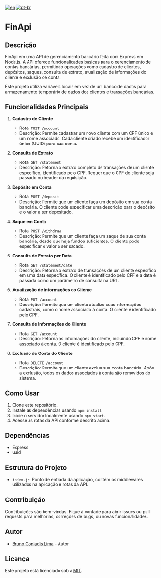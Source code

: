 [![en](https://img.shields.io/badge/lang-en-red.svg)](https://github.com/Brunogoniadis/FinAPI-node/blob/main/README.en.md)
[![pt-br](https://img.shields.io/badge/lang-pt--br-green.svg)](https://github.com/Brunogoniadis/FinAPI-node/blob/main/README.md)

# FinApi

## Descrição

FinApi em uma API de gerenciamento bancário feita com Express em Node.js. A API oferece funcionalidades básicas para o gerenciamento de contas bancárias, permitindo operações como cadastro de clientes, depósitos, saques, consulta de extrato, atualização de informações do cliente e exclusão de conta.

Este projeto utiliza variáveis locais em vez de um banco de dados para armazenamento temporário de dados dos clientes e transações bancárias.

## Funcionalidades Principais

1. **Cadastro de Cliente**
   - Rota: `POST /account`
   - Descrição: Permite cadastrar um novo cliente com um CPF único e um nome associado. Cada cliente criado recebe um identificador único (UUID) para sua conta.

2. **Consulta de Extrato**
   - Rota: `GET /statement`
   - Descrição: Retorna o extrato completo de transações de um cliente específico, identificado pelo CPF. Requer que o CPF do cliente seja passado no header da requisição.

3. **Depósito em Conta**
   - Rota: `POST /deposit`
   - Descrição: Permite que um cliente faça um depósito em sua conta bancária. O cliente pode especificar uma descrição para o depósito e o valor a ser depositado.

4. **Saque em Conta**
   - Rota: `POST /withdraw`
   - Descrição: Permite que um cliente faça um saque de sua conta bancária, desde que haja fundos suficientes. O cliente pode especificar o valor a ser sacado.

5. **Consulta de Extrato por Data**
   - Rota: `GET /statement/date`
   - Descrição: Retorna o extrato de transações de um cliente específico em uma data específica. O cliente é identificado pelo CPF e a data é passada como um parâmetro de consulta na URL.

6. **Atualização de Informações do Cliente**
   - Rota: `PUT /account`
   - Descrição: Permite que um cliente atualize suas informações cadastrais, como o nome associado à conta. O cliente é identificado pelo CPF.

7. **Consulta de Informações do Cliente**
   - Rota: `GET /account`
   - Descrição: Retorna as informações do cliente, incluindo CPF e nome associado à conta. O cliente é identificado pelo CPF.

8. **Exclusão de Conta do Cliente**
   - Rota: `DELETE /account`
   - Descrição: Permite que um cliente exclua sua conta bancária. Após a exclusão, todos os dados associados à conta são removidos do sistema.

## Como Usar

1. Clone este repositório.
2. Instale as dependências usando `npm install`.
3. Inicie o servidor localmente usando `npm start`.
4. Acesse as rotas da API conforme descrito acima.

## Dependências

- Express
- uuid

## Estrutura do Projeto

- `index.js`: Ponto de entrada da aplicação, contém os middlewares utilizados na aplicação e rotas da API.

## Contribuição

Contribuições são bem-vindas. Fique à vontade para abrir issues ou pull requests para melhorias, correções de bugs, ou novas funcionalidades.

## Autor

- [Bruno Goniadis Lima](https://github.com/Brunogoniadis/) - Autor

## Licença

Este projeto está licenciado sob a [MIT](https://github.com/Brunogoniadis/FinAPI-node?tab=MIT-1-ov-file#readme).
